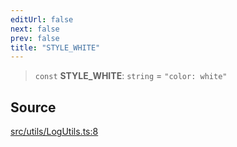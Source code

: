 ```yaml
---
editUrl: false
next: false
prev: false
title: "STYLE_WHITE"
---
```


> `const` **STYLE\_WHITE**: `string` = `"color: white"`

## Source

[src/utils/LogUtils.ts:8](https://github.com/relishinc/dill-pixel/blob/543438455c9a47928084300159416186c2aa1095/src/utils/LogUtils.ts#L8)
